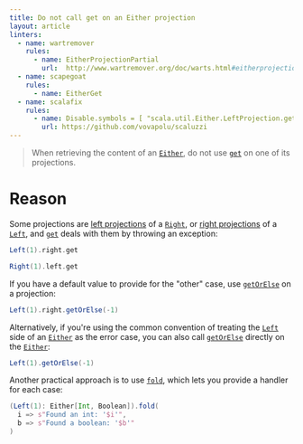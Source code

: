 ```yaml
---
title: Do not call get on an Either projection
layout: article
linters:
  - name: wartremover
    rules:
      - name: EitherProjectionPartial
        url:  http://www.wartremover.org/doc/warts.html#eitherprojectionpartial
  - name: scapegoat
    rules:
      - name: EitherGet
  - name: scalafix
    rules:
      - name: Disable.symbols = [ "scala.util.Either.LeftProjection.get", "scala.util.Either.RightProjection.get" ]
        url: https://github.com/vovapolu/scaluzzi
---
```


> When retrieving the content of an [`Either`], do not use [`get`] on one of its projections.

# Reason

Some projections are [left projections][`LeftProjection`] of a [`Right`], or [right projections][`RightProjection`] of a [`Left`], and [`get`] deals with them by throwing an exception:

```scala mdoc:crash
Left(1).right.get
```

```scala mdoc:crash
Right(1).left.get
```

If you have a default value to provide for the "other" case, use [`getOrElse`] on a projection:

```scala mdoc
Left(1).right.getOrElse(-1)
```

Alternatively, if you're using the common convention of treating the [`Left`] side of an [`Either`] as the error case, you can also call [`getOrElse`][biasedGetOrElse] directly on the [`Either`]:

```scala mdoc
Left(1).getOrElse(-1)
```

Another practical approach is to use [`fold`], which lets you provide a handler for each case:

```scala mdoc
(Left(1): Either[Int, Boolean]).fold(
  i => s"Found an int: '$i'",
  b => s"Found a boolean: '$b'"
)
```

[`Either`]:https://www.scala-lang.org/api/2.12.8/scala/util/Either.html
[`Right`]:https://www.scala-lang.org/api/2.12.8/scala/util/Right.html
[`Left`]:https://www.scala-lang.org/api/2.12.8/scala/util/Left.html
[`RightProjection`]:https://www.scala-lang.org/api/2.12.8/scala/util/Either$$RightProjection.html
[`LeftProjection`]:https://www.scala-lang.org/api/2.12.8/scala/util/Either$$LeftProjection.html
[`fold`]:https://www.scala-lang.org/api/2.12.8/scala/util/Either.html#fold[C](fa:A=%3EC,fb:B=%3EC):C
[`getOrElse`]:https://www.scala-lang.org/api/2.12.8/scala/util/Either$$RightProjection.html#getOrElse[B1%3E:B](or:=%3EB1):B1
[`get`]:https://www.scala-lang.org/api/2.12.8/scala/util/Try.html#get:T
[biasedGetOrElse]:https://www.scala-lang.org/api/2.12.8/scala/util/Either.html#getOrElse[B1%3E:B](or:=%3EB1):B1
